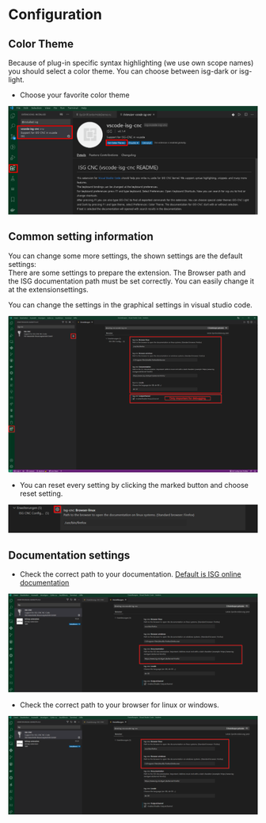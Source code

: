 # Configuration

## Color Theme

Because of plug-in specific syntax highlighting (we use own scope names) you should select a color theme. You can choose between isg-dark or isg-light.  

- Choose your favorite color theme

![change color theme](../images/vscode-isg-cnc_change_color_theme.png)

## Common setting information

You can change some more settings, the shown settings are the default settings:  
There are some settings to prepare the extension. The Browser path and the ISG documentation path must be set correctly. You can easily change it at the extensionsettings.

You can change the settings in the graphical settings in visual studio code.

![settings](../images/vscode-isg-cnc_settings.png)

- You can reset every setting by clicking the marked button and choose reset setting.  

![reset settings](../images/vscode-isg-cnc_reset_setting.png)

## Documentation settings

- Check the correct path to your documentation. [Default is ISG online documentation](https://www.isg-stuttgart.de/kernel-html5/)

![settings documentation](../images/vscode-isg-cnc_documentation_settings.png)

- Check the correct path to your browser for linux or windows.

![settings browser](../images/vscode-isg-cnc_browser_settings.png)
